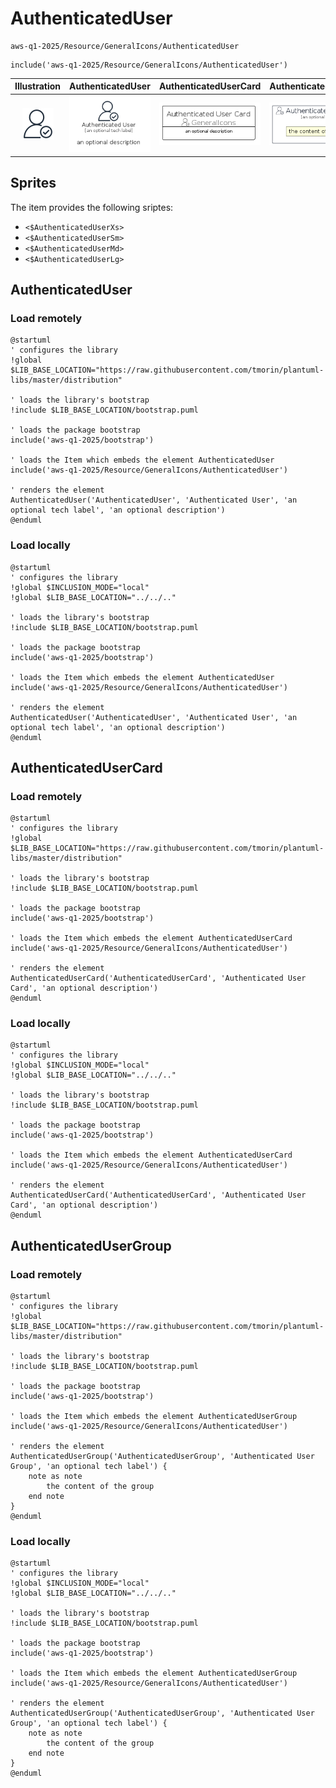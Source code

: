 # AuthenticatedUser


```text
aws-q1-2025/Resource/GeneralIcons/AuthenticatedUser
```

```text
include('aws-q1-2025/Resource/GeneralIcons/AuthenticatedUser')
```



| Illustration | AuthenticatedUser | AuthenticatedUserCard | AuthenticatedUserGroup |
| :---: | :---: | :---: | :---: |
| ![illustration for Illustration](../../../aws-q1-2025/Resource/GeneralIcons/AuthenticatedUser.png) | ![illustration for AuthenticatedUser](../../../aws-q1-2025/Resource/GeneralIcons/AuthenticatedUser.Local.png) | ![illustration for AuthenticatedUserCard](../../../aws-q1-2025/Resource/GeneralIcons/AuthenticatedUserCard.Local.png) | ![illustration for AuthenticatedUserGroup](../../../aws-q1-2025/Resource/GeneralIcons/AuthenticatedUserGroup.Local.png) |



## Sprites
The item provides the following sriptes:

- `<$AuthenticatedUserXs>`
- `<$AuthenticatedUserSm>`
- `<$AuthenticatedUserMd>`
- `<$AuthenticatedUserLg>`





## AuthenticatedUser

### Load remotely
```plantuml
@startuml
' configures the library
!global $LIB_BASE_LOCATION="https://raw.githubusercontent.com/tmorin/plantuml-libs/master/distribution"

' loads the library's bootstrap
!include $LIB_BASE_LOCATION/bootstrap.puml

' loads the package bootstrap
include('aws-q1-2025/bootstrap')

' loads the Item which embeds the element AuthenticatedUser
include('aws-q1-2025/Resource/GeneralIcons/AuthenticatedUser')

' renders the element
AuthenticatedUser('AuthenticatedUser', 'Authenticated User', 'an optional tech label', 'an optional description')
@enduml
```

### Load locally
```plantuml
@startuml
' configures the library
!global $INCLUSION_MODE="local"
!global $LIB_BASE_LOCATION="../../.."

' loads the library's bootstrap
!include $LIB_BASE_LOCATION/bootstrap.puml

' loads the package bootstrap
include('aws-q1-2025/bootstrap')

' loads the Item which embeds the element AuthenticatedUser
include('aws-q1-2025/Resource/GeneralIcons/AuthenticatedUser')

' renders the element
AuthenticatedUser('AuthenticatedUser', 'Authenticated User', 'an optional tech label', 'an optional description')
@enduml
```

## AuthenticatedUserCard

### Load remotely
```plantuml
@startuml
' configures the library
!global $LIB_BASE_LOCATION="https://raw.githubusercontent.com/tmorin/plantuml-libs/master/distribution"

' loads the library's bootstrap
!include $LIB_BASE_LOCATION/bootstrap.puml

' loads the package bootstrap
include('aws-q1-2025/bootstrap')

' loads the Item which embeds the element AuthenticatedUserCard
include('aws-q1-2025/Resource/GeneralIcons/AuthenticatedUser')

' renders the element
AuthenticatedUserCard('AuthenticatedUserCard', 'Authenticated User Card', 'an optional description')
@enduml
```

### Load locally
```plantuml
@startuml
' configures the library
!global $INCLUSION_MODE="local"
!global $LIB_BASE_LOCATION="../../.."

' loads the library's bootstrap
!include $LIB_BASE_LOCATION/bootstrap.puml

' loads the package bootstrap
include('aws-q1-2025/bootstrap')

' loads the Item which embeds the element AuthenticatedUserCard
include('aws-q1-2025/Resource/GeneralIcons/AuthenticatedUser')

' renders the element
AuthenticatedUserCard('AuthenticatedUserCard', 'Authenticated User Card', 'an optional description')
@enduml
```

## AuthenticatedUserGroup

### Load remotely
```plantuml
@startuml
' configures the library
!global $LIB_BASE_LOCATION="https://raw.githubusercontent.com/tmorin/plantuml-libs/master/distribution"

' loads the library's bootstrap
!include $LIB_BASE_LOCATION/bootstrap.puml

' loads the package bootstrap
include('aws-q1-2025/bootstrap')

' loads the Item which embeds the element AuthenticatedUserGroup
include('aws-q1-2025/Resource/GeneralIcons/AuthenticatedUser')

' renders the element
AuthenticatedUserGroup('AuthenticatedUserGroup', 'Authenticated User Group', 'an optional tech label') {
    note as note
        the content of the group
    end note
}
@enduml
```

### Load locally
```plantuml
@startuml
' configures the library
!global $INCLUSION_MODE="local"
!global $LIB_BASE_LOCATION="../../.."

' loads the library's bootstrap
!include $LIB_BASE_LOCATION/bootstrap.puml

' loads the package bootstrap
include('aws-q1-2025/bootstrap')

' loads the Item which embeds the element AuthenticatedUserGroup
include('aws-q1-2025/Resource/GeneralIcons/AuthenticatedUser')

' renders the element
AuthenticatedUserGroup('AuthenticatedUserGroup', 'Authenticated User Group', 'an optional tech label') {
    note as note
        the content of the group
    end note
}
@enduml
```

